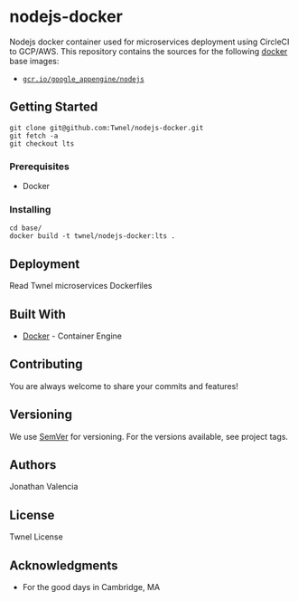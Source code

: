 # nodejs-docker

Nodejs docker container used for microservices deployment using CircleCI to GCP/AWS. This repository 
contains the  sources for the following [docker](https://docker.io) base images:

- [`gcr.io/google_appengine/nodejs`](/base)

## Getting Started

```
git clone git@github.com:Twnel/nodejs-docker.git
git fetch -a
git checkout lts
```

### Prerequisites

- Docker

### Installing

```
cd base/
docker build -t twnel/nodejs-docker:lts .
```

## Deployment

Read Twnel microservices Dockerfiles

## Built With

* [Docker](https://www.docker.com/) - Container Engine

## Contributing

You are always welcome to share your commits and features!

## Versioning

We use [SemVer](http://semver.org/) for versioning. For the versions available, see project tags.

## Authors

Jonathan Valencia

## License

Twnel License

## Acknowledgments

* For the good days in Cambridge, MA
